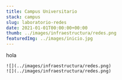 ```yaml
---
title: Campus Universitario
stack: campus
slug: laboratorio-redes
date: 2021-01-01T00:00:00+00:00
thumb: ../images/infraestructura/redes.png
featuredImg: ../images/inicio.jpg
---
```

hola

```grid|2
![](../images/infraestructura/redes.png)
![](../images/infraestructura/redes.png)
```

